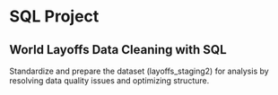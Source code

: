 <h1>SQL Project</h1>

<h2>World Layoffs Data Cleaning with SQL</h2>
<p>Standardize and prepare the dataset (layoffs_staging2) for analysis by resolving data quality issues and optimizing structure.</p>




